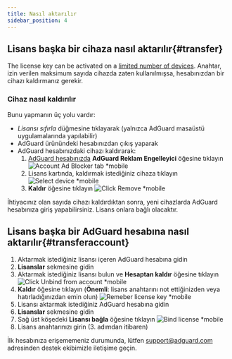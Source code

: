 ```yaml
---
title: Nasıl aktarılır
sidebar_position: 4
---
```


## Lisans başka bir cihaza nasıl aktarılır{#transfer}

The license key can be activated on a [limited number of devices](../what-is#devices). Anahtar, izin verilen maksimum sayıda cihazda zaten kullanılmışsa, hesabınızdan bir cihazı kaldırmanız gerekir.

### Cihaz nasıl kaldırılır

Bunu yapmanın üç yolu vardır:

  * *Lisansı sıfırla* düğmesine tıklayarak (yalnızca AdGuard masaüstü uygulamalarında yapılabilir)
  * AdGuard ürünündeki hesabınızdan çıkış yaparak
  * AdGuard hesabınızdaki cihazı kaldırarak:
     1. [AdGuard hesabınızda](https://my.adguard.com/) **AdGuard Reklam Engelleyici** öğesine tıklayın ![Account Ad Blocker tab *mobile](https://cdn.adtidy.org/content/kb/ad_blocker/general/newaccount-unbind-device-0.png)
     2. Lisans kartında, kaldırmak istediğiniz cihaza tıklayın ![Select device *mobile](https://cdn.adtidy.org/content/kb/ad_blocker/general/newaccount-unbind-device-1.png)
     3. **Kaldır** öğesine tıklayın ![Click Remove *mobile](https://cdn.adtidy.org/content/kb/ad_blocker/general/newaccount-unbind-device-2.png)

İhtiyacınız olan sayıda cihazı kaldırdıktan sonra, yeni cihazlarda AdGuard hesabınıza giriş yapabilirsiniz. Lisans onlara bağlı olacaktır.

## Lisans başka bir AdGuard hesabına nasıl aktarılır{#transferaccount}

 1. Aktarmak istediğiniz lisansı içeren AdGuard hesabına gidin
 2. **Lisanslar** sekmesine gidin
 3. Aktarmak istediğiniz lisansı bulun ve **Hesaptan kaldır** öğesine tıklayın ![Click Unbind from account *mobile](https://cdn.adtidy.org/content/kb/ad_blocker/general/newaccount-transfer-to-account.png)
 4. **Kaldır** öğesine tıklayın (**Önemli**: lisans anahtarını not ettiğinizden veya hatırladığınızdan emin olun) ![Remeber license key *mobile](https://cdn.adtidy.org/content/kb/ad_blocker/general/newaccount-transfer-to-account-1.png)
 4. Lisansı aktarmak istediğiniz AdGuard hesabına gidin
 5. **Lisanslar** sekmesine gidin
 6. Sağ üst köşedeki **Lisansı bağla** öğesine tıklayın ![Bind license *mobile](https://cdn.adtidy.org/content/kb/ad_blocker/general/newaccount-transfer-to-account-2.png)
 7. Lisans anahtarınızı girin (3. adımdan itibaren)

İlk hesabınıza erişememeniz durumunda, lütfen support@adguard.com adresinden destek ekibimizle iletişime geçin.
